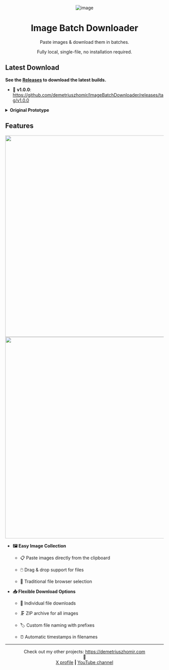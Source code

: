 <div align="center">

![image](https://github.com/user-attachments/assets/fadff3f2-e711-4485-a6dc-2da0b32e661c)

# Image Batch Downloader

Paste images & download them in batches.

Fully local, single-file, no installation required.

</div>

## Latest Download

**See the [Releases](https://github.com/demetriuszhomir/ImageBatchDownloader/releases) to download the latest builds.**

- 🌟 **v1.0.0**: https://github.com/demetriuszhomir/ImageBatchDownloader/releases/tag/v1.0.0

<details>
<summary>
<b>Original Prototype</b>
</summary>

Also, you can download the original prototype here: [prototype/ImageBatchDownloader.html](prototype/ImageBatchDownloader.html)
<br>
The prototype is feature-complete and created entirely using GitHub Copilot.

</details>

## Features

<div align="center">
    <img src="https://github.com/user-attachments/assets/bd190e7e-b9f2-4800-9b83-b01cfe5422d0#gh-light-mode-only" width="640" />
    <img src="https://github.com/user-attachments/assets/8a5dd912-4aff-4ec6-afb9-60264f26fddf#gh-dark-mode-only" width="640" />
</div>

- **🖼️ Easy Image Collection**
    - 📋 Paste images directly from the clipboard

    - 🖱️ Drag & drop support for files
    - 📂 Traditional file browser selection

- **📥 Flexible Download Options**
    - 📄 Individual file downloads

    - 🗜️ ZIP archive for all images
    - 🏷️ Custom file naming with prefixes
    - ⏰ Automatic timestamps in filenames

---

<div align="center">

Check out my other projects: https://demetriuszhomir.com<br>
🔹<br>
[X profile](https://x.com/DemetriusZhomir) <b>|</b> [YouTube channel](https://www.youtube.com/@DemetriusZhomir)

</div>
